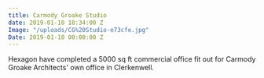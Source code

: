 ```yaml
---
title: Carmody Groake Studio
date: 2019-01-10 18:34:00 Z
Image: "/uploads/CG%20Studio-e73cfe.jpg"
Date: 2019-01-10 00:00:00 Z
---
```


Hexagon have completed a 5000 sq ft commercial office fit out for Carmody Groake Architects' own office in Clerkenwell. 

